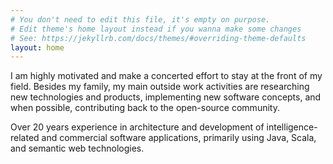 ```yaml
---
# You don't need to edit this file, it's empty on purpose.
# Edit theme's home layout instead if you wanna make some changes
# See: https://jekyllrb.com/docs/themes/#overriding-theme-defaults
layout: home
---
```


I am highly motivated and make a concerted effort to stay at the front of my field. Besides my family, my main outside work activities are researching new technologies and products, implementing new software concepts, and when possible, contributing back to the open-source community.

Over 20 years experience in architecture and development of intelligence-related and commercial software applications, primarily using Java, Scala, and semantic web technologies.
